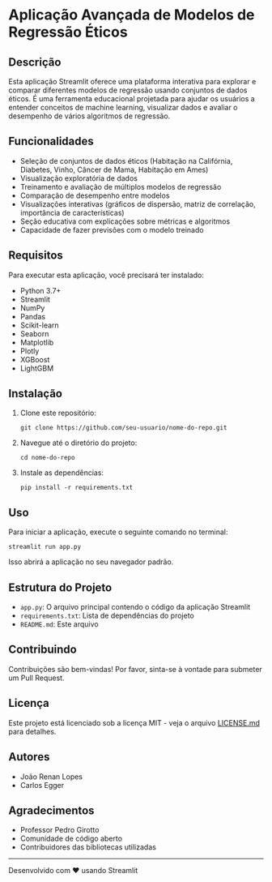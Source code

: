 # Aplicação Avançada de Modelos de Regressão Éticos

## Descrição

Esta aplicação Streamlit oferece uma plataforma interativa para explorar e comparar diferentes modelos de regressão usando conjuntos de dados éticos. É uma ferramenta educacional projetada para ajudar os usuários a entender conceitos de machine learning, visualizar dados e avaliar o desempenho de vários algoritmos de regressão.

## Funcionalidades

- Seleção de conjuntos de dados éticos (Habitação na Califórnia, Diabetes, Vinho, Câncer de Mama, Habitação em Ames)
- Visualização exploratória de dados
- Treinamento e avaliação de múltiplos modelos de regressão
- Comparação de desempenho entre modelos
- Visualizações interativas (gráficos de dispersão, matriz de correlação, importância de características)
- Seção educativa com explicações sobre métricas e algoritmos
- Capacidade de fazer previsões com o modelo treinado

## Requisitos

Para executar esta aplicação, você precisará ter instalado:

- Python 3.7+
- Streamlit
- NumPy
- Pandas
- Scikit-learn
- Seaborn
- Matplotlib
- Plotly
- XGBoost
- LightGBM

## Instalação

1. Clone este repositório:
   ```
   git clone https://github.com/seu-usuario/nome-do-repo.git
   ```

2. Navegue até o diretório do projeto:
   ```
   cd nome-do-repo
   ```

3. Instale as dependências:
   ```
   pip install -r requirements.txt
   ```

## Uso

Para iniciar a aplicação, execute o seguinte comando no terminal:

```
streamlit run app.py
```

Isso abrirá a aplicação no seu navegador padrão.

## Estrutura do Projeto

- `app.py`: O arquivo principal contendo o código da aplicação Streamlit
- `requirements.txt`: Lista de dependências do projeto
- `README.md`: Este arquivo

## Contribuindo

Contribuições são bem-vindas! Por favor, sinta-se à vontade para submeter um Pull Request.

## Licença

Este projeto está licenciado sob a licença MIT - veja o arquivo [LICENSE.md](LICENSE.md) para detalhes.

## Autores

- João Renan Lopes
- Carlos Egger

## Agradecimentos

- Professor Pedro Girotto
- Comunidade de código aberto
- Contribuidores das bibliotecas utilizadas

---

Desenvolvido com ❤️ usando Streamlit
